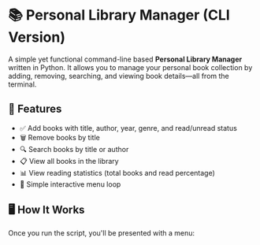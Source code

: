 # 📚 Personal Library Manager (CLI Version)

A simple yet functional command-line based **Personal Library Manager** written in Python. It allows you to manage your personal book collection by adding, removing, searching, and viewing book details—all from the terminal.

## 🚀 Features

- ✅ Add books with title, author, year, genre, and read/unread status
- 🗑 Remove books by title
- 🔍 Search books by title or author
- 📋 View all books in the library
- 📊 View reading statistics (total books and read percentage)
- 🔁 Simple interactive menu loop

## 🖥 How It Works

Once you run the script, you'll be presented with a menu:

